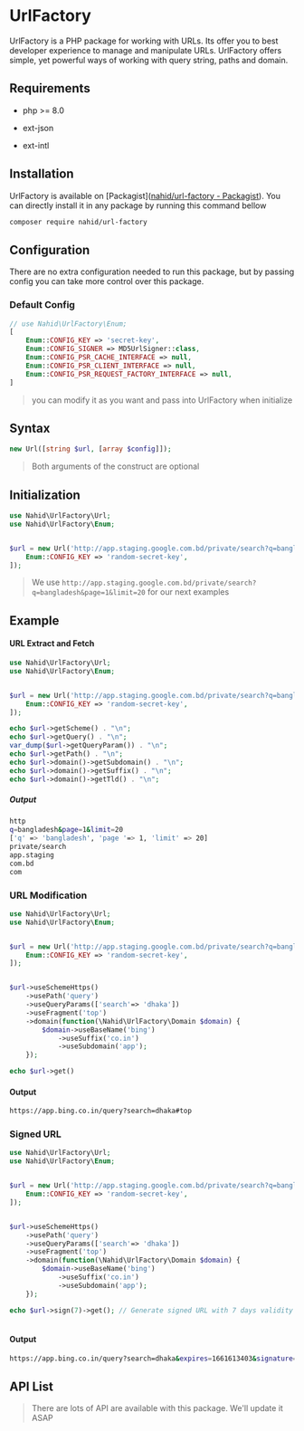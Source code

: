 # UrlFactory

UrlFactory is a PHP package for working with URLs. Its offer you to best developer experience to manage and manipulate URLs. UrlFactory offers simple, yet powerful ways of working with query string, paths and domain.



## Requirements

- php >= 8.0

- ext-json

- ext-intl



## Installation

UrlFactory is available on [Packagist]([nahid/url-factory - Packagist](https://packagist.org/packages/nahid/url-factory)). You can directly install it in any package by running this command bellow



```bash
composer require nahid/url-factory
```

## Configuration

There are no extra configuration needed to run this package, but by passing config you can take more control over this package.



### Default Config

```php
// use Nahid\UrlFactory\Enum;
[
    Enum::CONFIG_KEY => 'secret-key',
    Enum::CONFIG_SIGNER => MD5UrlSigner::class,
    Enum::CONFIG_PSR_CACHE_INTERFACE => null,
    Enum::CONFIG_PSR_CLIENT_INTERFACE => null,
    Enum::CONFIG_PSR_REQUEST_FACTORY_INTERFACE => null,
]
```

> you can modify it as you want and pass into UrlFactory when initialize



## Syntax

```php
new Url([string $url, [array $config]]);
```

> Both arguments of the construct are optional



## Initialization

```php
use Nahid\UrlFactory\Url;
use Nahid\UrlFactory\Enum;


$url = new Url('http://app.staging.google.com.bd/private/search?q=bangladesh&page=1&limit=20', [
    Enum::CONFIG_KEY => 'random-secret-key',
]);
```

> We use `http://app.staging.google.com.bd/private/search?q=bangladesh&page=1&limit=20` for our next examples



## Example

#### URL Extract and Fetch

```php
use Nahid\UrlFactory\Url;
use Nahid\UrlFactory\Enum;


$url = new Url('http://app.staging.google.com.bd/private/search?q=bangladesh&page=1&limit=20', [
    Enum::CONFIG_KEY => 'random-secret-key',
]);

echo $url->getScheme() . "\n";
echo $url->getQuery() . "\n";
var_dump($url->getQueryParam()) . "\n";
echo $url->getPath() . "\n";
echo $url->domain()->getSubdomain() . "\n";
echo $url->domain()->getSuffix() . "\n";
echo $url->domain()->getTld() . "\n";

```



##### Output

```bash
http
q=bangladesh&page=1&limit=20
['q' => 'bangladesh', 'page '=> 1, 'limit' => 20]
private/search
app.staging
com.bd
com
```



### URL Modification

```php
use Nahid\UrlFactory\Url;
use Nahid\UrlFactory\Enum;


$url = new Url('http://app.staging.google.com.bd/private/search?q=bangladesh&page=1&limit=20', [
    Enum::CONFIG_KEY => 'random-secret-key',
]);


$url->useSchemeHttps()
    ->usePath('query')
    ->useQueryParams(['search'=> 'dhaka'])
    ->useFragment('top')
    ->domain(function(\Nahid\UrlFactory\Domain $domain) {
        $domain->useBaseName('bing')
            ->useSuffix('co.in')
            ->useSubdomain('app');
    });

echo $url->get()
```

#### Output

```bash
https://app.bing.co.in/query?search=dhaka#top
```



### Signed URL

```php
use Nahid\UrlFactory\Url;
use Nahid\UrlFactory\Enum;


$url = new Url('http://app.staging.google.com.bd/private/search?q=bangladesh&page=1&limit=20', [
    Enum::CONFIG_KEY => 'random-secret-key',
]);


$url->useSchemeHttps()
    ->usePath('query')
    ->useQueryParams(['search'=> 'dhaka'])
    ->useFragment('top')
    ->domain(function(\Nahid\UrlFactory\Domain $domain) {
        $domain->useBaseName('bing')
            ->useSuffix('co.in')
            ->useSubdomain('app');
    });

echo $url->sign(7)->get(); // Generate signed URL with 7 days validity
 
```



#### Output

```bash
https://app.bing.co.in/query?search=dhaka&expires=1661613403&signature=5fd3f94c145731a085f6964cb3c4d03d#top
```



## API List

> There are lots of API are available with this package. We'll update it ASAP